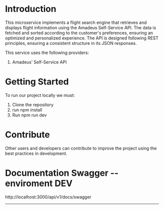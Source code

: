 # Introduction 
This microservice implements a flight search engine that retrieves and displays flight information using the Amadeus Self-Service API. The data is fetched and sorted according to the customer's preferences, ensuring an optimized and personalized experience. The API is designed following REST principles, ensuring a consistent structure in its JSON responses.

This service uses the following providers: 
1. Amadeus’ Self-Service API

# Getting Started
To run our project locally we must:
1.  Clone the repository
2.  run npm install
3.  Run npm run dev


# Contribute
Other users and developers can contribute to improve the project using the best practices in development.


# Documentation Swagger -- enviroment DEV

http://localhost:3000/api/v1/docs/swagger

------------

 











